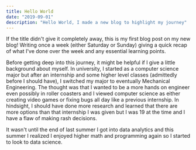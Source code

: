 ```yaml
---
title: Hello World
date: "2019-09-01"
description: "Hello World, I made a new blog to highlight my journey"
---
```


If the title didn't give it completely away, this is my first blog post on my new blog!
Writing once a week (either Saturday or Sunday) giving a quick recap of what I've done over the week
and any essential learning points.

Before getting deep into this journey, it might be helpful if I give a little background about myself. 
In university, I started as a computer science major but after an internship and some higher level classes (admittedly before I should have), I switched my major to eventually Mechanical Engineering. The thought was that I wanted to be a more hands on engineer even possibly in roller coasters and I viewed computer science as either creating video games or fixing bugs all day like a previous internship.
In hindsight, I should have done more research and learned that there are more options than that internship I was given but I was 
19 at the time and I have a flaw of making rash decisions. 

It wasn't until the end of last summer I got into data analytics and this summer I realized I enjoyed higher math and programming again so I started to look to data science.  
